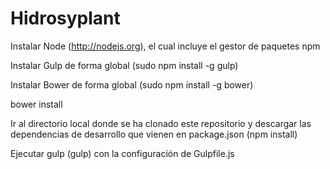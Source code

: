 Hidrosyplant
============

Instalar Node (http://nodejs.org), el cual incluye el gestor de paquetes npm

Instalar Gulp de forma global (sudo npm install -g gulp)

Instalar Bower de forma global (sudo npm install -g bower)

bower install

Ir al directorio local donde se ha clonado este repositorio y descargar las dependencias de desarrollo que vienen en package.json (npm install)

Ejecutar gulp (gulp) con la configuración de Gulpfile.js
